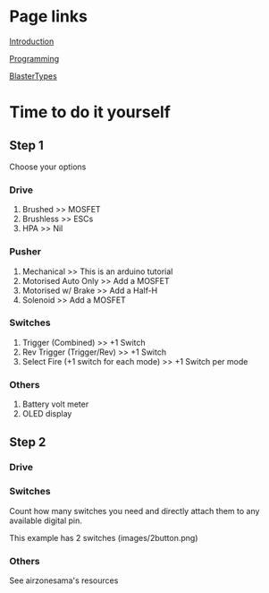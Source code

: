 
# Page links

[Introduction](Arduino.md)

[Programming](ArduinoProgramming.md)

[BlasterTypes](BlasterTypes.md)

# Time to do it yourself

## Step 1

Choose your options

### Drive

1) Brushed 		>> MOSFET
2) Brushless 	>> ESCs
3) HPA 			>> Nil


### Pusher

1) Mechanical	 >> This is an arduino tutorial
2) Motorised Auto Only 		>> Add a MOSFET
3) Motorised w/ Brake		>> Add a Half-H
4) Solenoid					>> Add a MOSFET


### Switches

1) Trigger (Combined)				>> +1 Switch
2) Rev Trigger (Trigger/Rev)		>> +1 Switch
3) Select Fire (+1 switch for each mode) >> +1 Switch per mode


### Others

1) Battery volt meter
2) OLED display


## Step 2

### Drive


### Switches
Count how many switches you need and directly attach them to any available digital pin.

This example has 2 switches
(images/2button.png)


### Others
See airzonesama's resources

